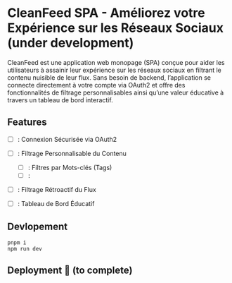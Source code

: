 # CleanFeed SPA - Améliorez votre Expérience sur les Réseaux Sociaux (under development)

CleanFeed est une application web monopage (SPA) conçue pour aider les utilisateurs à assainir leur expérience sur les réseaux sociaux en filtrant le contenu nuisible de leur flux. Sans besoin de backend, l’application se connecte directement à votre compte via OAuth2 et offre des fonctionnalités de filtrage personnalisables ainsi qu’une valeur éducative à travers un tableau de bord interactif.

## Features 

- [ ] : Connexion Sécurisée via OAuth2
- [ ] : Filtrage Personnalisable du Contenu
  - [ ] : Filtres par Mots-clés (Tags)
  - [ ] :
- [ ] : Filtrage Rétroactif du Flux
- [ ] : Tableau de Bord Éducatif


## Devlopement 

```
pnpm i
npm run dev
```

## Deployment 🚀 (to complete)
